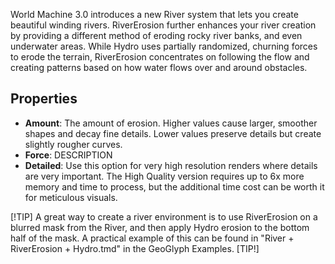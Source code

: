 World Machine 3.0 introduces a new River system that lets you create beautiful winding rivers. RiverErosion further enhances your river creation by providing a different method of eroding rocky river banks, and even underwater areas. While Hydro uses partially randomized, churning forces to erode the terrain, RiverErosion concentrates on following the flow and creating patterns based on how water flows over and around obstacles.

## Properties

- **Amount**: The amount of erosion. Higher values cause larger, smoother shapes and decay fine details. Lower values preserve details but create slightly rougher curves.
- **Force**: DESCRIPTION
- **Detailed**: Use this option for very high resolution renders where details are very important. The High Quality version requires up to 6x more memory and time to process, but the additional time cost can be worth it for meticulous visuals.

[!TIP]
A great way to create a river environment is to use RiverErosion on a blurred mask from the River, and then apply Hydro erosion to the bottom half of the mask. A practical example of this can be found in "River + RiverErosion + Hydro.tmd" in the GeoGlyph Examples.
[TIP!]